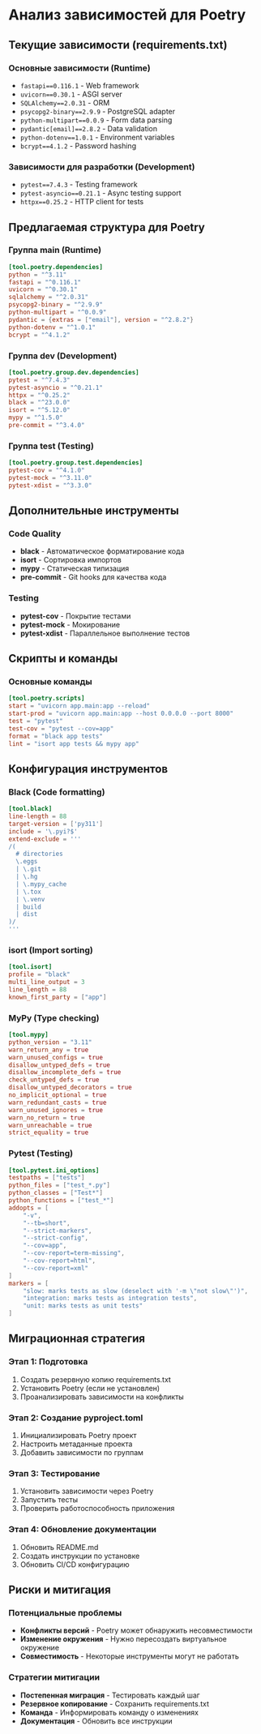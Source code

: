 # Анализ зависимостей для Poetry

## Текущие зависимости (requirements.txt)

### Основные зависимости (Runtime)
- `fastapi==0.116.1` - Web framework
- `uvicorn==0.30.1` - ASGI server
- `SQLAlchemy==2.0.31` - ORM
- `psycopg2-binary==2.9.9` - PostgreSQL adapter
- `python-multipart==0.0.9` - Form data parsing
- `pydantic[email]==2.8.2` - Data validation
- `python-dotenv==1.0.1` - Environment variables
- `bcrypt==4.1.2` - Password hashing

### Зависимости для разработки (Development)
- `pytest==7.4.3` - Testing framework
- `pytest-asyncio==0.21.1` - Async testing support
- `httpx==0.25.2` - HTTP client for tests

## Предлагаемая структура для Poetry

### Группа main (Runtime)
```toml
[tool.poetry.dependencies]
python = "^3.11"
fastapi = "^0.116.1"
uvicorn = "^0.30.1"
sqlalchemy = "^2.0.31"
psycopg2-binary = "^2.9.9"
python-multipart = "^0.0.9"
pydantic = {extras = ["email"], version = "^2.8.2"}
python-dotenv = "^1.0.1"
bcrypt = "^4.1.2"
```

### Группа dev (Development)
```toml
[tool.poetry.group.dev.dependencies]
pytest = "^7.4.3"
pytest-asyncio = "^0.21.1"
httpx = "^0.25.2"
black = "^23.0.0"
isort = "^5.12.0"
mypy = "^1.5.0"
pre-commit = "^3.4.0"
```

### Группа test (Testing)
```toml
[tool.poetry.group.test.dependencies]
pytest-cov = "^4.1.0"
pytest-mock = "^3.11.0"
pytest-xdist = "^3.3.0"
```

## Дополнительные инструменты

### Code Quality
- **black** - Автоматическое форматирование кода
- **isort** - Сортировка импортов
- **mypy** - Статическая типизация
- **pre-commit** - Git hooks для качества кода

### Testing
- **pytest-cov** - Покрытие тестами
- **pytest-mock** - Мокирование
- **pytest-xdist** - Параллельное выполнение тестов

## Скрипты и команды

### Основные команды
```toml
[tool.poetry.scripts]
start = "uvicorn app.main:app --reload"
start-prod = "uvicorn app.main:app --host 0.0.0.0 --port 8000"
test = "pytest"
test-cov = "pytest --cov=app"
format = "black app tests"
lint = "isort app tests && mypy app"
```

## Конфигурация инструментов

### Black (Code formatting)
```toml
[tool.black]
line-length = 88
target-version = ['py311']
include = '\.pyi?$'
extend-exclude = '''
/(
  # directories
  \.eggs
  | \.git
  | \.hg
  | \.mypy_cache
  | \.tox
  | \.venv
  | build
  | dist
)/
'''
```

### isort (Import sorting)
```toml
[tool.isort]
profile = "black"
multi_line_output = 3
line_length = 88
known_first_party = ["app"]
```

### MyPy (Type checking)
```toml
[tool.mypy]
python_version = "3.11"
warn_return_any = true
warn_unused_configs = true
disallow_untyped_defs = true
disallow_incomplete_defs = true
check_untyped_defs = true
disallow_untyped_decorators = true
no_implicit_optional = true
warn_redundant_casts = true
warn_unused_ignores = true
warn_no_return = true
warn_unreachable = true
strict_equality = true
```

### Pytest (Testing)
```toml
[tool.pytest.ini_options]
testpaths = ["tests"]
python_files = ["test_*.py"]
python_classes = ["Test*"]
python_functions = ["test_*"]
addopts = [
    "-v",
    "--tb=short",
    "--strict-markers",
    "--strict-config",
    "--cov=app",
    "--cov-report=term-missing",
    "--cov-report=html",
    "--cov-report=xml"
]
markers = [
    "slow: marks tests as slow (deselect with '-m \"not slow\"')",
    "integration: marks tests as integration tests",
    "unit: marks tests as unit tests"
]
```

## Миграционная стратегия

### Этап 1: Подготовка
1. Создать резервную копию requirements.txt
2. Установить Poetry (если не установлен)
3. Проанализировать зависимости на конфликты

### Этап 2: Создание pyproject.toml
1. Инициализировать Poetry проект
2. Настроить метаданные проекта
3. Добавить зависимости по группам

### Этап 3: Тестирование
1. Установить зависимости через Poetry
2. Запустить тесты
3. Проверить работоспособность приложения

### Этап 4: Обновление документации
1. Обновить README.md
2. Создать инструкции по установке
3. Обновить CI/CD конфигурацию

## Риски и митигация

### Потенциальные проблемы
- **Конфликты версий** - Poetry может обнаружить несовместимости
- **Изменение окружения** - Нужно пересоздать виртуальное окружение
- **Совместимость** - Некоторые инструменты могут не работать

### Стратегии митигации
- **Постепенная миграция** - Тестировать каждый шаг
- **Резервное копирование** - Сохранить requirements.txt
- **Команда** - Информировать команду о изменениях
- **Документация** - Обновить все инструкции
